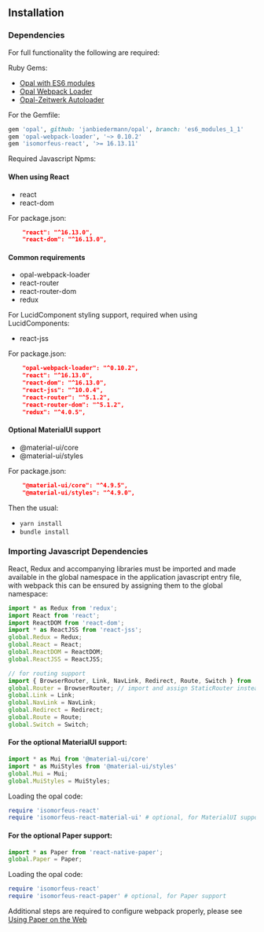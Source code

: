 ## Installation
### Dependencies

For full functionality the following are required:

Ruby Gems:

- [Opal with ES6 modules](https://github.com/opal/opal/pull/1976)
- [Opal Webpack Loader](https://github.com/isomorfeus/opal-webpack-loader)
- [Opal-Zeitwerk Autoloader](https://github.com/isomorfeus/opal-zeitwerk)

For the Gemfile:
```ruby
gem 'opal', github: 'janbiedermann/opal', branch: 'es6_modules_1_1'
gem 'opal-webpack-loader', '~> 0.10.2'
gem 'isomorfeus-react', '>= 16.13.11'
```

Required Javascript Npms:

#### When using React
- react
- react-dom

For package.json:
```json
    "react": "^16.13.0",
    "react-dom": "^16.13.0",
```

#### Common requirements
- opal-webpack-loader
- react-router
- react-router-dom
- redux

For LucidComponent styling support, required when using LucidComponents:
- react-jss

For package.json:
```json
    "opal-webpack-loader": "^0.10.2",
    "react": "^16.13.0",
    "react-dom": "^16.13.0",
    "react-jss": "^10.0.4",
    "react-router": "^5.1.2",
    "react-router-dom": "^5.1.2",
    "redux": "^4.0.5",
```

#### Optional MaterialUI support
- @material-ui/core
- @material-ui/styles

For package.json:
```json
    "@material-ui/core": "^4.9.5",
    "@material-ui/styles": "^4.9.0",
```

Then the usual:
- `yarn install`
- `bundle install`

### Importing Javascript Dependencies
React, Redux and accompanying libraries must be imported and made available in the global namespace in the application javascript entry file,
with webpack this can be ensured by assigning them to the global namespace:
```javascript
import * as Redux from 'redux';
import React from 'react';
import ReactDOM from 'react-dom';
import * as ReactJSS from 'react-jss';
global.Redux = Redux;
global.React = React;
global.ReactDOM = ReactDOM;
global.ReactJSS = ReactJSS;

// for routing support
import { BrowserRouter, Link, NavLink, Redirect, Route, Switch } from 'react-router-dom';
global.Router = BrowserRouter; // import and assign StaticRouter instead for Server Side Rendering
global.Link = Link;
global.NavLink = NavLink;
global.Redirect = Redirect;
global.Route = Route;
global.Switch = Switch;
```

#### For the optional MaterialUI support:
```javascript
import * as Mui from '@material-ui/core'
import * as MuiStyles from '@material-ui/styles'
global.Mui = Mui;
global.MuiStyles = MuiStyles;
```

Loading the opal code:
```ruby
require 'isomorfeus-react'
require 'isomorfeus-react-material-ui' # optional, for MaterialUI support
```

#### For the optional Paper support:
```javascript
import * as Paper from 'react-native-paper';
global.Paper = Paper;
```

Loading the opal code:
```ruby
require 'isomorfeus-react'
require 'isomorfeus-react-paper' # optional, for Paper support
```

Additional steps are required to configure webpack properly, please see [Using Paper on the Web](https://callstack.github.io/react-native-paper/using-on-the-web.html)
